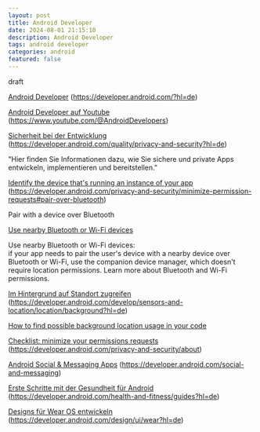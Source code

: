 ```yaml
---
layout: post
title: Android Developer
date: 2024-08-01 21:15:10
description: Android Developer
tags: android developer
categories: android
featured: false
---
```


draft 

[Android Developer]: https://developer.android.com/?hl=de "https://developer.android.com/?hl=de"
[Android Developer]
(https://developer.android.com/?hl=de)

[Android Developer auf Youtube]: https://www.youtube.com/@AndroidDevelopers "https://www.youtube.com/@AndroidDevelopers"
[Android Developer auf Youtube]
(https://www.youtube.com/@AndroidDevelopers)


[Sicherheit bei der Entwicklung]: https://developer.android.com/quality/privacy-and-security?hl=de "https://developer.android.com/quality/privacy-and-security?hl=de"
[Sicherheit bei der Entwicklung]
(https://developer.android.com/quality/privacy-and-security?hl=de)

"Hier finden Sie Informationen dazu, wie Sie sichere und private Apps entwickeln, implementieren und bereitstellen." 

[Identify the device that's running an instance of your app]: https://developer.android.com/privacy-and-security/minimize-permission-requests#pair-over-bluetooth "https://developer.android.com/privacy-and-security/minimize-permission-requests#pair-over-bluetooth"
[Identify the device that's running an instance of your app]
(https://developer.android.com/privacy-and-security/minimize-permission-requests#pair-over-bluetooth)

Pair with a device over Bluetooth

[Use nearby Bluetooth or Wi-Fi devices]: https://developer.android.com/privacy-and-security/about "https://developer.android.com/privacy-and-security/about" 
[Use nearby Bluetooth or Wi-Fi devices]

Use nearby Bluetooth or Wi-Fi devices: <br> 
if your app needs to pair the user's device with a nearby device over Bluetooth or Wi-Fi, use the companion device manager, 
which doesn't require location permissions. Learn more about Bluetooth and Wi-Fi permissions.

[Im Hintergrund auf Standort zugreifen]: https://developer.android.com/develop/sensors-and-location/location/background?hl=de "https://developer.android.com/develop/sensors-and-location/location/background?hl=de"
[Im Hintergrund auf Standort zugreifen]
(https://developer.android.com/develop/sensors-and-location/location/background?hl=de)

[How to find possible background location usage in your code]: https://www.youtube.com/watch?v=xTVeFJZQ28c "https://www.youtube.com/watch?v=xTVeFJZQ28c"
[How to find possible background location usage in your code]

[Checklist: minimize your permissions requests]: https://developer.android.com/privacy-and-security/about "https://developer.android.com/privacy-and-security/about"
[Checklist: minimize your permissions requests]
(https://developer.android.com/privacy-and-security/about)

[Android Social & Messaging Apps]: https://developer.android.com/social-and-messaging "https://developer.android.com/social-and-messaging"
[Android Social & Messaging Apps]
(https://developer.android.com/social-and-messaging)

[Erste Schritte mit der Gesundheit für Android]: https://developer.android.com/health-and-fitness/guides?hl=de "https://developer.android.com/health-and-fitness/guides?hl=de"
[Erste Schritte mit der Gesundheit für Android]
(https://developer.android.com/health-and-fitness/guides?hl=de)

[Designs für Wear OS entwickeln]: https://developer.android.com/design/ui/wear?hl=de "https://developer.android.com/design/ui/wear?hl=de"
[Designs für Wear OS entwickeln]
(https://developer.android.com/design/ui/wear?hl=de)
